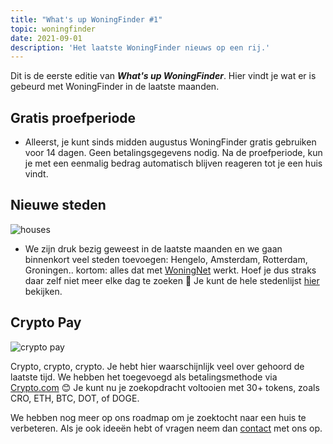 ```yaml
---
title: "What's up WoningFinder #1"
topic: woningfinder
date: 2021-09-01
description: 'Het laatste WoningFinder nieuws op een rij.'
---
```


Dit is de eerste editie van **_What's up WoningFinder_**. Hier vindt je wat er is gebeurd met WoningFinder in de laatste maanden.

## Gratis proefperiode

- Alleerst, je kunt sinds midden augustus WoningFinder gratis gebruiken voor 14 dagen. Geen betalingsgegevens nodig. Na de proefperiode, kun je met een eenmalig bedrag automatisch blijven reageren tot je een huis vindt.

## Nieuwe steden

![houses](https://static.woningfinder.nl/news/houses.jpg)

- We zijn druk bezig geweest in de laatste maanden en we gaan binnenkort veel steden toevoegen: Hengelo, Amsterdam, Rotterdam, Groningen.. kortom: alles dat met [WoningNet](https://www.woningnet.nl/) werkt. Hoef je dus straks daar zelf niet meer elke dag te zoeken 🎉 Je kunt de hele stedenlijst [hier](https://woningfinder.nl/woningcorporaties) bekijken.

## Crypto Pay

![crypto pay](https://static.woningfinder.nl/news/cryptopay.png)

Crypto, crypto, crypto. Je hebt hier waarschijnlijk veel over gehoord de laatste tijd. We hebben het toegevoegd als betalingsmethode via [Crypto.com](https://crypto.com/app/8ceyegkb3y) 😊 Je kunt nu je zoekopdracht voltooien met 30+ tokens, zoals CRO, ETH, BTC, DOT, of DOGE.

We hebben nog meer op ons roadmap om je zoektocht naar een huis te verbeteren.
Als je ook ideeën hebt of vragen neem dan [contact](https://woningfinder.nl/contact) met ons op.